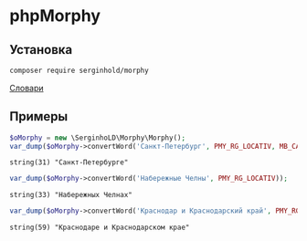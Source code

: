 # phpMorphy

## Установка
```bash
composer require serginhold/morphy
```
[Словари](http://phpmorphy.sourceforge.net/dokuwiki/download)

## Примеры
```php
$oMorphy = new \SerginhoLD\Morphy\Morphy();
var_dump($oMorphy->convertWord('Санкт-Петербург', PMY_RG_LOCATIV, MB_CASE_TITLE));
```
```
string(31) "Санкт-Петербурге"
```
```php
var_dump($oMorphy->convertWord('Набережные Челны', PMY_RG_LOCATIV));
```
```
string(33) "Набережных Челнах"
```
```php
var_dump($oMorphy->convertWord('Краснодар и Краснодарский край', PMY_RG_LOCATIV));
```
```
string(59) "Краснодаре и Краснодарском крае"
```